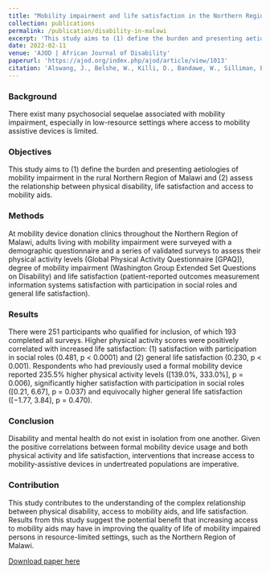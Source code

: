 ```yaml
---
title: "Mobility impairment and life satisfaction in the Northern Region of Malawi"
collection: publications
permalink: /publication/disability-in-malawi
excerpt: 'This study aims to (1) define the burden and presenting aetiologies of mobility impairment in the rural Northern Region of Malawi and (2) assess the relationship between physical disability, life satisfaction and access to mobility aids.'
date: 2022-02-11
venue: 'AJOD | African Journal of Disability'
paperurl: 'https://ajod.org/index.php/ajod/article/view/1013'
citation: 'Alswang, J., Belshe, W., Killi, D., Bandawe, W., Silliman, E., Bastian, A., Upchurch, B., Bastian, M., Pinal, S., Klein, M., Ndhlozi, B., Silva, M., Chipolombwe, J., & Thompson, R. (2022). Mobility impairment and life satisfaction in the Northern Region of Malawi. African Journal of Disability, 11, 7 pages.'
---
```

### Background
There exist many psychosocial sequelae associated with mobility impairment, especially in low-resource settings where access to mobility assistive devices is limited.
### Objectives
This study aims to (1) define the burden and presenting aetiologies of mobility impairment in the rural Northern Region of Malawi and (2) assess the relationship between physical disability, life satisfaction and access to mobility aids.
### Methods
At mobility device donation clinics throughout the Northern Region of Malawi, adults living with mobility impairment were surveyed with a demographic questionnaire and a series of validated surveys to assess their physical activity levels (Global Physical Activity Questionnaire [GPAQ]), degree of mobility impairment (Washington Group Extended Set Questions on Disability) and life satisfaction (patient-reported outcomes measurement information systems satisfaction with participation in social roles and general life satisfaction).
### Results
There were 251 participants who qualified for inclusion, of which 193 completed all surveys. Higher physical activity scores were positively correlated with increased life satisfaction: (1) satisfaction with participation in social roles (0.481, p < 0.0001) and (2) general life satisfaction (0.230, p < 0.001). Respondents who had previously used a formal mobility device reported 235.5% higher physical activity levels ([139.0%, 333.0%], p = 0.006), significantly higher satisfaction with participation in social roles ([0.21, 6.67], p = 0.037) and equivocally higher general life satisfaction ([−1.77, 3.84], p = 0.470).
### Conclusion
Disability and mental health do not exist in isolation from one another. Given the positive correlations between formal mobility device usage and both physical activity and life satisfaction, interventions that increase access to mobility-assistive devices in undertreated populations are imperative.
### Contribution
This study contributes to the understanding of the complex relationship between physical disability, access to mobility aids, and life satisfaction. Results from this study suggest the potential benefit that increasing access to mobility aids may have in improving the quality of life of mobility impaired persons in resource-limited settings, such as the Northern Region of Malawi.

[Download paper here](https://ajod.org/index.php/ajod/article/view/1013/1965)